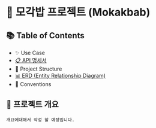 # 🍴 모각밥 프로젝트 (Mokakbab)

## 📚 Table of Contents

-   ✨ Use Case
-   [📋 API 명세서](https://github.com/f-lab-edu/Mokakbab/wiki/API-%EB%AA%85%EC%84%B8%EC%84%9C)
-   📐 Project Structure
-   [📊 ERD (Entity Relationship Diagram)](<https://github.com/f-lab-edu/Mokakbab/wiki/%F0%9F%93%8A-ERD-(Entity-Relationship-Diagram)>)
-   🚀 Conventions

## 📖 프로젝트 개요

    개요에대해서 작성 할 예정입니다.
